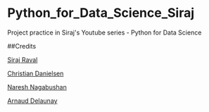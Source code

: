 # Python_for_Data_Science_Siraj
Project practice in Siraj's Youtube series - Python for Data Science

##Credits

[Siraj Raval](https://github.com/llSourcell)

[Christian Danielsen](https://github.com/chribsen)

[Naresh Nagabushan](https://github.com/Naresh1318)

[Arnaud Delaunay](https://github.com/arnauddelaunay/twitter_sentiment_challenge/blob/master/demo.py)


